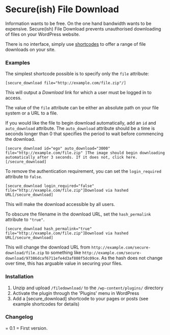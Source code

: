 # Secure(ish) File Download

Information wants to be free. On the one hand bandwidth wants to be expensive. Secure(ish) File Download prevents unauthorised downloading of files on your WordPress website.

There is no interface, simply use [shortcodes](http://codex.wordpress.org/Shortcode) to offer a range of file downloads on your site.

### Examples

The simplest shortcode possible is to specify only the `file` attribute:

`[secure_download file="http://example.com/file.zip"/]`

This will output a *Download* link for which a user must be logged in to access.

The value of the `file` attribute can be either an absolute path on your file system or a URL to a file.

If you would like the file to begin download automatically, add an `id` and `auto_download` attribute. The `auto_download` attribute should be a time is seconds longer than 0 that specifies the period to wait before commencing the download.

`[secure_download id="ego" auto_download="3000" file="http://example.com/file.zip" ]The image should begin downloading automatically after 3 seconds. If it does not, click here.[/secure_download]`

To remove the authentication requirement, you can set the `login_required` attribute to `false`. 

`[secure_download login_required="false" file="http://example.com/file.zip"]Download via hashed URL[/secure_download]`

This will make the download accessible by all users.

To obscure the filename in the download URL, set the `hash_permalink` attribute to `"true"`. 

`[secure_download hash_permalink="true" file="http://example.com/file.zip"]Download via hashed URL[/secure_download]`

This will change the download URL from `http://example.com/secure-download/file.zip` to something like `http://example.com/secure-download/97386dcaf6711efe4d3af808f5dc09ce`. As the hash does not change over time, this has arguable value in securing your files.

### Installation 

1. Unzip and upload `/filedownload/` to the `/wp-content/plugins/` directory
2. Activate the plugin through the 'Plugins' menu in WordPress
3. Add a [secure_download] shortcode to your pages or posts (see example shortcodes for details)


### Changelog

= 0.1 =
First version.
